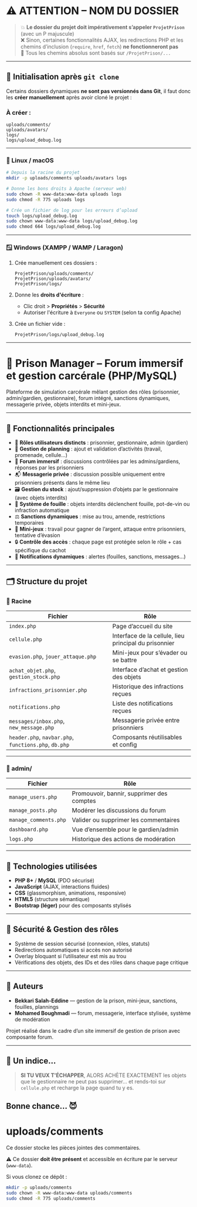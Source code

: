 # ⚠️ ATTENTION – NOM DU DOSSIER

> 💥 **Le dossier du projet doit impérativement s’appeler `ProjetPrison`** (avec un P majuscule)  
> ❌ Sinon, certaines fonctionnalités AJAX, les redirections PHP et les chemins d’inclusion (`require`, `href`, `fetch`) **ne fonctionneront pas**  
> 🔗 Tous les chemins absolus sont basés sur `/ProjetPrison/...`

---

## 📁 Initialisation après `git clone`

Certains dossiers dynamiques **ne sont pas versionnés dans Git**, il faut donc les **créer manuellement** après avoir cloné le projet :

### À créer :

```
uploads/comments/
uploads/avatars/
logs/
logs/upload_debug.log
```

---

### 🐧 Linux / macOS

```bash
# Depuis la racine du projet
mkdir -p uploads/comments uploads/avatars logs

# Donne les bons droits à Apache (serveur web)
sudo chown -R www-data:www-data uploads logs
sudo chmod -R 775 uploads logs

# Crée un fichier de log pour les erreurs d’upload
touch logs/upload_debug.log
sudo chown www-data:www-data logs/upload_debug.log
sudo chmod 664 logs/upload_debug.log
```

---

### 🪟 Windows (XAMPP / WAMP / Laragon)

1. Crée manuellement ces dossiers :
   ```
   ProjetPrison/uploads/comments/
   ProjetPrison/uploads/avatars/
   ProjetPrison/logs/
   ```

2. Donne les **droits d'écriture** :
   - Clic droit > **Propriétés** > **Sécurité**
   - Autoriser l'écriture à `Everyone` ou `SYSTEM` (selon ta config Apache)

3. Crée un fichier vide :
   ```
   ProjetPrison/logs/upload_debug.log
   ```

---

# 🧱 Prison Manager – Forum immersif et gestion carcérale (PHP/MySQL)

Plateforme de simulation carcérale mêlant gestion des rôles (prisonnier, admin/gardien, gestionnaire), forum intégré, sanctions dynamiques, messagerie privée, objets interdits et mini-jeux.

---

## 🚀 Fonctionnalités principales

- 👤 **Rôles utilisateurs distincts** : prisonnier, gestionnaire, admin (gardien)
- 📅 **Gestion de planning** : ajout et validation d’activités (travail, promenade, cellule…)
- 💬 **Forum immersif** : discussions contrôlées par les admins/gardiens, réponses par les prisonniers
- 📬 **Messagerie privée** : discussion possible uniquement entre prisonniers présents dans le même lieu
- 🗃️ **Gestion du stock** : ajout/suppression d’objets par le gestionnaire (avec objets interdits)
- 🚨 **Système de fouille** : objets interdits déclenchent fouille, pot-de-vin ou infraction automatique
- ⚖️ **Sanctions dynamiques** : mise au trou, amende, restrictions temporaires
- 🧠 **Mini-jeux** : travail pour gagner de l’argent, attaque entre prisonniers, tentative d’évasion
- 🔒 **Contrôle des accès** : chaque page est protégée selon le rôle + cas spécifique du cachot
- 🔔 **Notifications dynamiques** : alertes (fouilles, sanctions, messages…)

---

## 🗂️ Structure du projet

### 📁 Racine

| Fichier | Rôle |
|--------|------|
| `index.php` | Page d’accueil du site |
| `cellule.php` | Interface de la cellule, lieu principal du prisonnier |
| `evasion.php`, `jouer_attaque.php` | Mini-jeux pour s’évader ou se battre |
| `achat_objet.php`, `gestion_stock.php` | Interface d’achat et gestion des objets |
| `infractions_prisonnier.php` | Historique des infractions reçues |
| `notifications.php` | Liste des notifications reçues |
| `messages/inbox.php`, `new_message.php` | Messagerie privée entre prisonniers |
| `header.php`, `navbar.php`, `functions.php`, `db.php` | Composants réutilisables et config |

---

### 📁 admin/

| Fichier | Rôle |
|--------|------|
| `manage_users.php` | Promouvoir, bannir, supprimer des comptes |
| `manage_posts.php` | Modérer les discussions du forum |
| `manage_comments.php` | Valider ou supprimer les commentaires |
| `dashboard.php` | Vue d’ensemble pour le gardien/admin |
| `logs.php` | Historique des actions de modération |

---

## 🧠 Technologies utilisées

- **PHP 8+** / **MySQL** (PDO sécurisé)
- **JavaScript** (AJAX, interactions fluides)
- **CSS** (glassmorphism, animations, responsive)
- **HTML5** (structure sémantique)
- **Bootstrap (léger)** pour des composants stylisés

---

## 🔐 Sécurité & Gestion des rôles

- Système de session sécurisé (connexion, rôles, statuts)
- Redirections automatiques si accès non autorisé
- Overlay bloquant si l’utilisateur est mis au trou
- Vérifications des objets, des IDs et des rôles dans chaque page critique

---

## 📌 Auteurs

- **Bekkari Salah-Eddine** — gestion de la prison, mini-jeux, sanctions, fouilles, plannings
- **Mohamed Boughmadi** — forum, messagerie, interface stylisée, système de modération

Projet réalisé dans le cadre d’un site immersif de gestion de prison avec composante forum.

---

## 🧩 Un indice...

> **SI TU VEUX T'ÉCHAPPER**, ALORS ACHÈTE EXACTEMENT les objets que le gestionnaire ne peut pas supprimer... et rends-toi sur `cellule.php` et recharge la page quand tu y es.  

Bonne chance... 😈
---

# uploads/comments

Ce dossier stocke les pièces jointes des commentaires.

⚠️ Ce dossier **doit être présent** et accessible en écriture par le serveur (`www-data`).

Si vous clonez ce dépôt :

```bash
mkdir -p uploads/comments
sudo chown -R www-data:www-data uploads/comments
sudo chmod -R 775 uploads/comments
